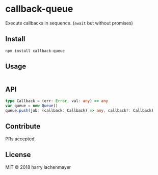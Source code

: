 # callback-queue


Execute callbacks in sequence. (`await` but without promises)

## Install

```
npm install callback-queue
```

## Usage

```

```

## API

```typescript
type Callback = (err: Error, val: any) => any
var queue = new Queue()
queue.push(job: (callback: Callback) => any, callback?: Callback)
```

## Contribute

PRs accepted.

## License

MIT © 2018 harry lachenmayer
